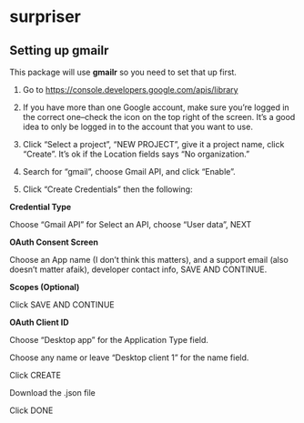 
<!-- README.md is generated from README.Rmd. Please edit that file -->

# surpriser

<!-- badges: start -->
<!-- badges: end -->

## Setting up gmailr

This package will use **gmailr** so you need to set that up first.

1.  Go to <https://console.developers.google.com/apis/library>

2.  If you have more than one Google account, make sure you’re logged in
    the correct one–check the icon on the top right of the screen. It’s
    a good idea to only be logged in to the account that you want to
    use.

3.  Click “Select a project”, “NEW PROJECT”, give it a project name,
    click “Create”. It’s ok if the Location fields says “No
    organization.”

4.  Search for “gmail”, choose Gmail API, and click “Enable”.

5.  Click “Create Credentials” then the following:

**Credential Type**

Choose “Gmail API” for Select an API, choose “User data”, NEXT

**OAuth Consent Screen**

Choose an App name (I don’t think this matters), and a support email
(also doesn’t matter afaik), developer contact info, SAVE AND CONTINUE.

**Scopes (Optional)**

Click SAVE AND CONTINUE

**OAuth Client ID**

Choose “Desktop app” for the Application Type field.

Choose any name or leave “Desktop client 1” for the name field.

Click CREATE

Download the .json file

Click DONE
